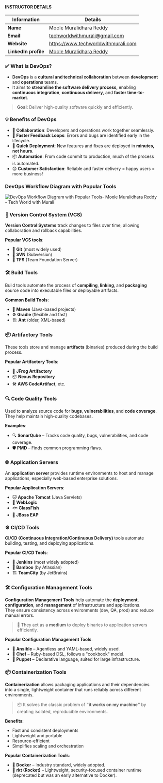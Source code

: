 #### INSTRUCTOR DETAILS

|  Information             | Details                                                                      |
|----------------------    |------------------------------------------------------------------------------|
| **Name**                 | Moole Muralidhara Reddy                                                      |
| **Email**                | techworldwithmurali@gmail.com                                                |
| **Website**              | https://www.techworldwithmurali.com               |
| **LinkedIn profile**     | [Moole Muralidhara Reddy](https://www.linkedin.com/in/moole-muralidhara-reddy) |

### ✅ What is DevOps?

- **DevOps** is a **cultural and technical collaboration** between **development** and **operations** teams.
- It aims to **streamline the software delivery process**, enabling **continuous integration**, **continuous delivery**, and **faster time-to-market**.

> **Goal**: Deliver high-quality software quickly and efficiently.


### 💡 Benefits of DevOps

- 🤝 **Collaboration**: Developers and operations work together seamlessly.
- 🔄 **Faster Feedback Loops**: Errors and bugs are identified early in the lifecycle.
- 🚀 **Quick Deployment**: New features and fixes are deployed in **minutes, not hours**.
- 📦 **Automation**: From code commit to production, much of the process is automated.
- 😊 **Customer Satisfaction**: Reliable and faster delivery = happy users = more business!

### DevOps Workflow Diagram with Popular Tools

![DevOps Workflow Diagram with Popular Tools- Moole Muralidhara Reddy - Tech World with Murali](https://github.com/techworldwithmurali/devops-zero-to-hero/blob/master/Day%201%20-%20DevOps%20Overview/images/What%20is%20DevOps-%20Moole%20Muralidhara%20Reddy%20-%20Tech%20World%20with%20Murali.png)

### 📁 Version Control System (VCS)

**Version Control Systems** track changes to files over time, allowing collaboration and rollback capabilities.

**Popular VCS tools**:
- 🔹 **Git** (most widely used)
- 🔹 **SVN** (Subversion)
- 🔹 **TFS** (Team Foundation Server)

### 🛠️ Build Tools

Build tools automate the process of **compiling**, **linking**, and **packaging** source code into executable files or deployable artifacts.

**Common Build Tools**:
- 🧱 **Maven** (Java-based projects)
- ⚙️ **Gradle** (flexible and fast)
- 🏗️ **Ant** (older, XML-based)

### 📦 Artifactory Tools

These tools store and manage **artifacts** (binaries) produced during the build process.

**Popular Artifactory Tools**:
- 📘 **JFrog Artifactory**
- 📦 **Nexus Repository**
- 🛠️ **AWS CodeArtifact**, etc.

### 🔍 Code Quality Tools

Used to analyze source code for **bugs**, **vulnerabilities**, and **code coverage**. They help maintain high-quality codebases.

**Examples**:
- 🔍 **SonarQube** – Tracks code quality, bugs, vulnerabilities, and code coverage.
- 🛡️ **PMD** – Finds common programming flaws.


### 🌐 Application Servers

An **application server** provides runtime environments to host and manage applications, especially web-based enterprise solutions.

**Popular Application Servers**:
- 🐱 **Apache Tomcat** (Java Servlets)
- 🧱 **WebLogic**
- 🐟 **GlassFish**
- 🐘 **JBoss EAP**


### ⚙️ CI/CD Tools

**CI/CD (Continuous Integration/Continuous Delivery)** tools automate building, testing, and deploying applications.

**Popular CI/CD Tools**:
- 🔧 **Jenkins** (most widely adopted)
- 🎯 **Bamboo** (by Atlassian)
- 🏗️ **TeamCity** (by JetBrains)

### 🛠️ Configuration Management Tools

**Configuration Management Tools** help automate the **deployment**, **configuration**, and **management** of infrastructure and applications.  
They ensure consistency across environments (dev, QA, prod) and reduce manual errors.

> 🧩 They act as a **medium** to deploy binaries to application servers efficiently.

**Popular Configuration Management Tools**:
- 📘 **Ansible** – Agentless and YAML-based, widely used.
- 🍳 **Chef** – Ruby-based DSL, follows a "cookbook" model.
- 🐶 **Puppet** – Declarative language, suited for large infrastructure.

### 📦 Containerization Tools

**Containerization** allows packaging applications and their dependencies into a single, lightweight container that runs reliably across different environments.

> 📦 It solves the classic problem of **"it works on my machine"** by creating isolated, reproducible environments.

**Benefits**:
- Fast and consistent deployments
- Lightweight and portable
- Resource-efficient
- Simplifies scaling and orchestration

**Popular Containerization Tools**:
- 🐳 **Docker** – Industry standard, widely adopted.
- 🚀 **rkt (Rocket)** – Lightweight, security-focused container runtime (deprecated but was an early alternative to Docker).
